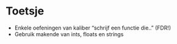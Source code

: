 # Toetsje

- Enkele oefeningen van kaliber “schrijf een functie die..” (FDR!)
- Gebruik makende van ints, floats en strings
